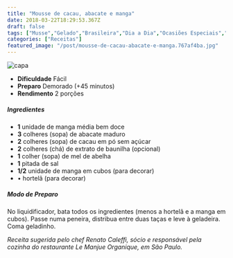 ```yaml
---
title: "Mousse de cacau, abacate e manga"
date: 2018-03-22T18:29:53.367Z
draft: false
tags: ["Musse","Gelado","Brasileira","Dia a Dia","Ocasiões Especiais","Leve e Saudável","mousse de chocolate","Receitas","Receitas com chocolate","Receitas com frutas","Receitas simples e fáceis"]
categories: ["Receitas"]
featured_image: "/post/mousse-de-cacau-abacate-e-manga.767af4ba.jpg"
---
```


![capa](/post/mousse-de-cacau-abacate-e-manga.767af4ba.jpg)

*   **Dificuldade** Fácil
*   **Preparo** Demorado (+45 minutos)
*   **Rendimento** 2 porções

##### Ingredientes

*   **1** unidade de manga média bem doce
*   **3** colheres (sopa) de abacate maduro
*   **2** colheres (sopa) de cacau em pó sem açúcar
*   **2** colheres (chá) de extrato de baunilha (opcional)
*   **1** colher (sopa) de mel de abelha
*   **1** pitada de sal
*   **1/2** unidade de manga em cubos (para decorar)
*   • hortelã (para decorar)

##### Modo de Preparo

No liquidificador, bata todos os ingredientes (menos a hortelã e a manga em cubos). Passe numa peneira, distribua entre duas taças e leve à geladeira. Coma geladinho.

_Receita sugerida pelo chef Renato Caleffi, sócio e responsável pela cozinha do restaurante Le Manjue Organique, em São Paulo._
